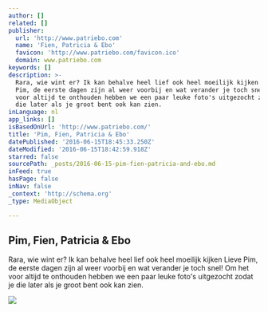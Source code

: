 ```yaml
---
author: []
related: []
publisher:
  url: 'http://www.patriebo.com'
  name: 'Fien, Patricia & Ebo'
  favicon: 'http://www.patriebo.com/favicon.ico'
  domain: www.patriebo.com
keywords: []
description: >-
  Rara, wie wint er? Ik kan behalve heel lief ook heel moeilijk kijken Lieve
  Pim, de eerste dagen zijn al weer voorbij en wat verander je toch snel! Om het
  voor altijd te onthouden hebben we een paar leuke foto's uitgezocht zodat je
  die later als je groot bent ook kan zien.
inLanguage: nl
app_links: []
isBasedOnUrl: 'http://www.patriebo.com/'
title: 'Pim, Fien, Patricia & Ebo'
datePublished: '2016-06-15T18:45:33.250Z'
dateModified: '2016-06-15T18:42:59.918Z'
starred: false
sourcePath: _posts/2016-06-15-pim-fien-patricia-and-ebo.md
inFeed: true
hasPage: false
inNav: false
_context: 'http://schema.org'
_type: MediaObject

---
```

<article style=""><h1>Pim, Fien, Patricia &amp; Ebo</h1><p>Rara, wie wint er? Ik kan behalve heel lief ook heel moeilijk kijken Lieve Pim, de eerste dagen zijn al weer voorbij en wat verander je toch snel! Om het voor altijd te onthouden hebben we een paar leuke foto's uitgezocht zodat je die later als je groot bent ook kan zien.</p><img src="http://www.patriebo.com/wp-content/uploads/2014/02/pim_serie-450x301.png" /></article>
